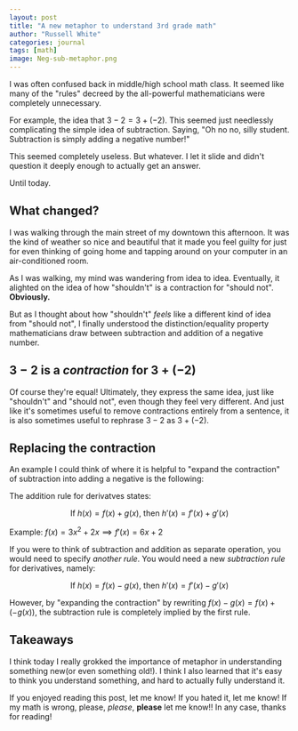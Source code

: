 ```yaml
---
layout: post
title: "A new metaphor to understand 3rd grade math"
author: "Russell White"
categories: journal
tags: [math]
image: Neg-sub-metaphor.png
---
```


I was often confused back in middle/high school math class. It seemed like many of the "rules" decreed by the all-powerful mathematicians were completely unnecessary.

For example, the idea that $3-2 = 3 + (-2)$. This seemed just needlessly complicating the simple idea of subtraction. Saying, "Oh no no, silly student. Subtraction is simply adding a negative number!"

This seemed completely useless. But whatever. I let it slide and didn't question it deeply enough to actually get an answer.

Until today.

## What changed?

I was walking through the main street of my downtown this afternoon. It was the kind of weather so nice and beautiful that it made you feel guilty for just for even thinking of going home and tapping around on your computer in an air-conditioned room.

As I was walking, my mind was wandering from idea to idea. Eventually, it alighted on the idea of how "shouldn't" is a contraction for "should not". **Obviously.**

But as I thought about how "shouldn't" *feels* like a different kind of idea from "should not", I finally understood the distinction/equality property mathematicians draw between subtraction and addition of a negative number.

## $3-2$ is a *contraction* for $3+(-2)$

Of course they're equal! Ultimately, they express the same idea, just like "shouldn't" and "should not", even though they feel very different. And just like it's sometimes useful to remove contractions entirely from a sentence, it is also sometimes useful to rephrase $3-2$ as $3+(-2)$.

## Replacing the contraction

An example I could think of where it is helpful to "expand the contraction" of subtraction into adding a negative is the following:

The addition rule for derivatves states:

$$\text{If }h(x)=f(x)+g(x)\text{, then } h'(x)=f'(x)+g'(x)$$

Example: $f(x)=3x^2+2x\implies f'(x)=6x+2$

If you were to think of subtraction and addition as separate operation, you would need to specify *another rule*. You would need a new *subtraction rule* for derivatives, namely:

$$\text{If }h(x)=f(x)-g(x)\text{, then } h'(x)=f'(x)-g'(x)$$

However, by "expanding the contraction" by rewriting $f(x)-g(x)=f(x)+(-g(x))$, the subtraction rule is completely implied by the first rule.

## Takeaways

I think today I really grokked the importance of metaphor in understanding something new(or even something old!). I think I also learned that it's easy to think you understand something, and hard to actually fully understand it.

If you enjoyed reading this post, let me know! If you hated it, let me know! If my math is wrong, please, *please*, **please** let me know!! In any case, thanks for reading!
